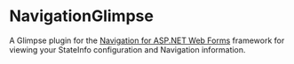 # NavigationGlimpse
A Glimpse plugin for the [Navigation for ASP.NET Web Forms](http://navigation.codeplex.com/) framework for viewing your StateInfo configuration and Navigation information.
